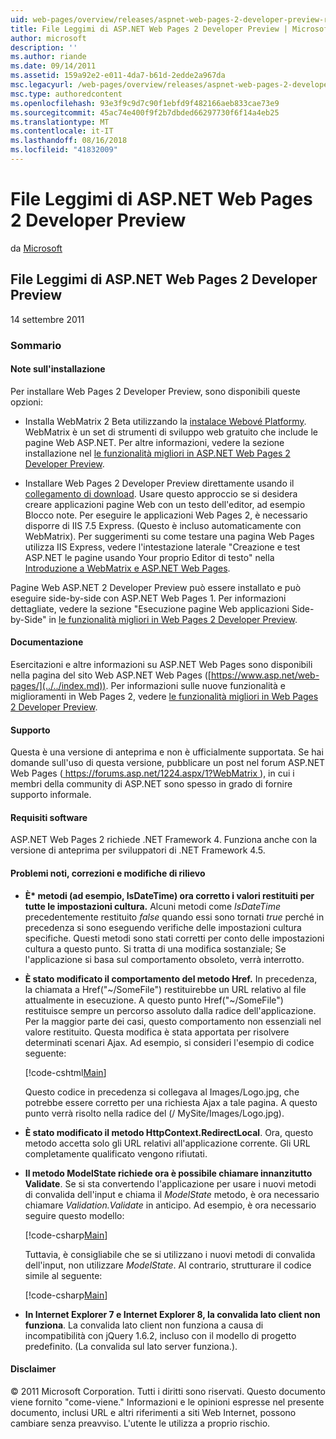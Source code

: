```yaml
---
uid: web-pages/overview/releases/aspnet-web-pages-2-developer-preview-readme
title: File Leggimi di ASP.NET Web Pages 2 Developer Preview | Microsoft Docs
author: microsoft
description: ''
ms.author: riande
ms.date: 09/14/2011
ms.assetid: 159a92e2-e011-4da7-b61d-2edde2a967da
msc.legacyurl: /web-pages/overview/releases/aspnet-web-pages-2-developer-preview-readme
msc.type: authoredcontent
ms.openlocfilehash: 93e3f9c9d7c90f1ebfd9f482166aeb833cae73e9
ms.sourcegitcommit: 45ac74e400f9f2b7dbded66297730f6f14a4eb25
ms.translationtype: MT
ms.contentlocale: it-IT
ms.lasthandoff: 08/16/2018
ms.locfileid: "41832009"
---
```

<a name="aspnet-web-pages-2-developer-preview-readme"></a>File Leggimi di ASP.NET Web Pages 2 Developer Preview
====================
da [Microsoft](https://github.com/microsoft)

## <a name="aspnet-web-pages-2-developer-preview-readme"></a>File Leggimi di ASP.NET Web Pages 2 Developer Preview

14 settembre 2011

### <a name="contents"></a>Sommario

#### <a id="_Toc303701284"></a>  Note sull'installazione

Per installare Web Pages 2 Developer Preview, sono disponibili queste opzioni:

- Installa WebMatrix 2 Beta utilizzando la [instalace Webové Platformy](https://go.microsoft.com/fwlink/?LinkId=226883). WebMatrix è un set di strumenti di sviluppo web gratuito che include le pagine Web ASP.NET. Per altre informazioni, vedere la sezione installazione nel [le funzionalità migliori in ASP.NET Web Pages 2 Developer Preview](https://go.microsoft.com/fwlink/?LinkID=227824).

- Installare Web Pages 2 Developer Preview direttamente usando il [collegamento di download](https://go.microsoft.com/fwlink/?LinkID=226335). Usare questo approccio se si desidera creare applicazioni pagine Web con un testo dell'editor, ad esempio Blocco note. Per eseguire le applicazioni Web Pages 2, è necessario disporre di IIS 7.5 Express. (Questo è incluso automaticamente con WebMatrix). Per suggerimenti su come testare una pagina Web Pages utilizza IIS Express, vedere l'intestazione laterale "Creazione e test ASP.NET le pagine usando Your proprio Editor di testo" nella [Introduzione a WebMatrix e ASP.NET Web Pages](https://go.microsoft.com/fwlink/?LinkId=202889).

Pagine Web ASP.NET 2 Developer Preview può essere installato e può eseguire side-by-side con ASP.NET Web Pages 1. <a id="a"></a>Per informazioni dettagliate, vedere la sezione "Esecuzione pagine Web applicazioni Side-by-Side" in [le funzionalità migliori in Web Pages 2 Developer Preview](https://go.microsoft.com/fwlink/?LinkID=227824).

#### <a id="_Toc303701285"></a>  Documentazione

Esercitazioni e altre informazioni su ASP.NET Web Pages sono disponibili nella pagina del sito Web ASP.NET Web Pages ([https://www.asp.net/web-pages/](../../index.md)). Per informazioni sulle nuove funzionalità e miglioramenti in Web Pages 2, vedere [le funzionalità migliori in Web Pages 2 Developer Preview](https://go.microsoft.com/fwlink/?LinkID=227824).

#### <a id="_Toc303701286"></a>  Supporto

<a id="_Toc209852135"></a><a id="_Toc255833657"></a> Questa è una versione di anteprima e non è ufficialmente supportata. Se hai domande sull'uso di questa versione, pubblicare un post nel forum ASP.NET Web Pages ([ https://forums.asp.net/1224.aspx/1?WebMatrix ](https://forums.asp.net/1224.aspx/1?WebMatrix) ), in cui i membri della community di ASP.NET sono spesso in grado di fornire supporto informale.

#### <a id="_Toc303701287"></a>  Requisiti software

ASP.NET Web Pages 2 richiede .NET Framework 4. Funziona anche con la versione di anteprima per sviluppatori di .NET Framework 4.5.

<a id="_Toc303701288"></a><a id="_Breaking_Changes"></a>

#### <a name="fixes-known-issues-and-breaking-changes"></a>Problemi noti, correzioni e modifiche di rilievo

<a id="_Toc224729061"></a><a id="_Toc238051347"></a>

- **È\* metodi (ad esempio, IsDateTime) ora corretto i valori restituiti per tutte le impostazioni cultura.** Alcuni metodi come *IsDateTime* precedentemente restituito *false* quando essi sono tornati *true* perché in precedenza si sono eseguendo verifiche delle impostazioni cultura specifiche. Questi metodi sono stati corretti per conto delle impostazioni cultura a questo punto. Si tratta di una modifica sostanziale; Se l'applicazione si basa sul comportamento obsoleto, verrà interrotto.
- **È stato modificato il comportamento del metodo Href.** In precedenza, la chiamata a Href("~/SomeFile") restituirebbe un URL relativo al file attualmente in esecuzione. A questo punto Href("~/SomeFile") restituisce sempre un percorso assoluto dalla radice dell'applicazione. Per la maggior parte dei casi, questo comportamento non essenziali nel valore restituito. Questa modifica è stata apportata per risolvere determinati scenari Ajax. Ad esempio, si consideri l'esempio di codice seguente: 

    [!code-cshtml[Main](aspnet-web-pages-2-developer-preview-readme/samples/sample1.cshtml)]

    Questo codice in precedenza si collegava al Images/Logo.jpg, che potrebbe essere corretto per una richiesta Ajax a tale pagina. A questo punto verrà risolto nella radice del (/ MySite/Images/Logo.jpg).
- **È stato modificato il metodo HttpContext.RedirectLocal**. Ora, questo metodo accetta solo gli URL relativi all'applicazione corrente. Gli URL completamente qualificato vengono rifiutati.
- **Il metodo ModelState richiede ora è possibile chiamare innanzitutto Validate**. Se si sta convertendo l'applicazione per usare i nuovi metodi di convalida dell'input e chiama il *ModelState* metodo, è ora necessario chiamare *Validation.Validate* in anticipo. Ad esempio, è ora necessario seguire questo modello: 

    [!code-csharp[Main](aspnet-web-pages-2-developer-preview-readme/samples/sample2.cs)]

  Tuttavia, è consigliabile che se si utilizzano i nuovi metodi di convalida dell'input, non utilizzare *ModelState*. Al contrario, strutturare il codice simile al seguente: 

    [!code-csharp[Main](aspnet-web-pages-2-developer-preview-readme/samples/sample3.cs)]
- **In Internet Explorer 7 e Internet Explorer 8, la convalida lato client non funziona**. La convalida lato client non funziona a causa di incompatibilità con jQuery 1.6.2, incluso con il modello di progetto predefinito. (La convalida sul lato server funziona.).

#### <a id="_Toc303701289"></a>  Disclaimer

© 2011 Microsoft Corporation. Tutti i diritti sono riservati. Questo documento viene fornito "come-viene." Informazioni e le opinioni espresse nel presente documento, inclusi URL e altri riferimenti a siti Web Internet, possono cambiare senza preavviso. L'utente le utilizza a proprio rischio.
